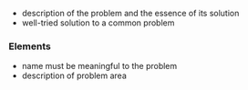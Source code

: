 - description of the problem and the essence of its solution
- well-tried solution to a common problem 

### Elements
- name 
	  must be meaningful to the problem
- description of problem area
	  